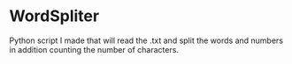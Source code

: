 # WordSpliter
Python script I made that will read the .txt and split the words and numbers in addition counting the number of characters. 
